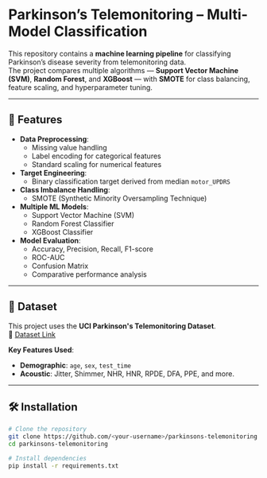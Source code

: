 # Parkinson’s Telemonitoring – Multi-Model Classification

This repository contains a **machine learning pipeline** for classifying Parkinson’s disease severity from telemonitoring data.  
The project compares multiple algorithms — **Support Vector Machine (SVM)**, **Random Forest**, and **XGBoost** — with **SMOTE** for class balancing, feature scaling, and hyperparameter tuning.

---

## 📌 Features
- **Data Preprocessing**:
  - Missing value handling
  - Label encoding for categorical features
  - Standard scaling for numerical features
- **Target Engineering**:
  - Binary classification target derived from median `motor_UPDRS`
- **Class Imbalance Handling**:
  - SMOTE (Synthetic Minority Oversampling Technique)
- **Multiple ML Models**:
  - Support Vector Machine (SVM)
  - Random Forest Classifier
  - XGBoost Classifier
- **Model Evaluation**:
  - Accuracy, Precision, Recall, F1-score
  - ROC-AUC
  - Confusion Matrix
  - Comparative performance analysis

---

## 📂 Dataset
This project uses the **UCI Parkinson's Telemonitoring Dataset**.  
📄 [Dataset Link](https://archive.ics.uci.edu/ml/datasets/parkinsons+telemonitoring)  

**Key Features Used**:
- **Demographic**: `age`, `sex`, `test_time`
- **Acoustic**: Jitter, Shimmer, NHR, HNR, RPDE, DFA, PPE, and more.

---

## 🛠 Installation

```bash
# Clone the repository
git clone https://github.com/<your-username>/parkinsons-telemonitoring.git
cd parkinsons-telemonitoring

# Install dependencies
pip install -r requirements.txt
